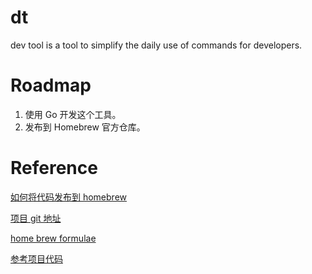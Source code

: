 # dt

dev tool is a tool to simplify the daily use of commands for developers.

# Roadmap

1. 使用 Go 开发这个工具。
2. 发布到 Homebrew 官方仓库。[](https://)

# Reference

[如何将代码发布到 homebrew](https://xie.infoq.cn/article/fdb63902ad0516a03c8e3b4f5)

[项目 git 地址](https://github.com/theten52/dt)

[home brew formulae](https://formulae.brew.sh/)

[参考项目代码](https://github.com/crossoverJie/btb)
